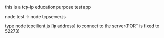 this is a tcp-ip education purpose test app

node test -> node tcpserver.js

type node tcpcilient.js [ip address] to connect to the server(PORT is fixed to 52273)
